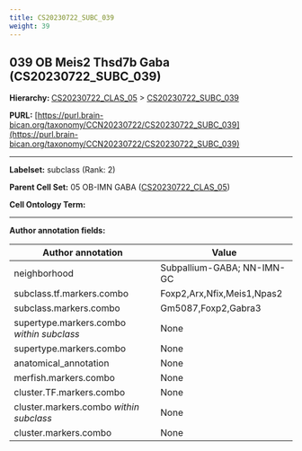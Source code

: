 ```yaml
---
title: CS20230722_SUBC_039
weight: 39
---
```

## 039 OB Meis2 Thsd7b Gaba (CS20230722_SUBC_039)
<b>Hierarchy: </b>
[CS20230722_CLAS_05](../CS20230722_CLAS_05) >
[CS20230722_SUBC_039](../CS20230722_SUBC_039)

**PURL:** [https://purl.brain-bican.org/taxonomy/CCN20230722/CS20230722_SUBC_039](https://purl.brain-bican.org/taxonomy/CCN20230722/CS20230722_SUBC_039)

---


**Labelset:** subclass (Rank: 2)

**Parent Cell Set:** 05 OB-IMN GABA ([CS20230722_CLAS_05](../CS20230722_CLAS_05))



**Cell Ontology Term:** 

[MARKER GENES.]: #


---

[TRANSFERRED ANNOTATIONS.]: #


[AUTHOR ANNOTATION FIELDS.]: #


**Author annotation fields:**

| Author annotation | Value |
|-------------------|-------|
|neighborhood|Subpallium-GABA; NN-IMN-GC|
|subclass.tf.markers.combo|Foxp2,Arx,Nfix,Meis1,Npas2|
|subclass.markers.combo|Gm5087,Foxp2,Gabra3|
|supertype.markers.combo _within subclass_|None|
|supertype.markers.combo|None|
|anatomical_annotation|None|
|merfish.markers.combo|None|
|cluster.TF.markers.combo|None|
|cluster.markers.combo _within subclass_|None|
|cluster.markers.combo|None|
